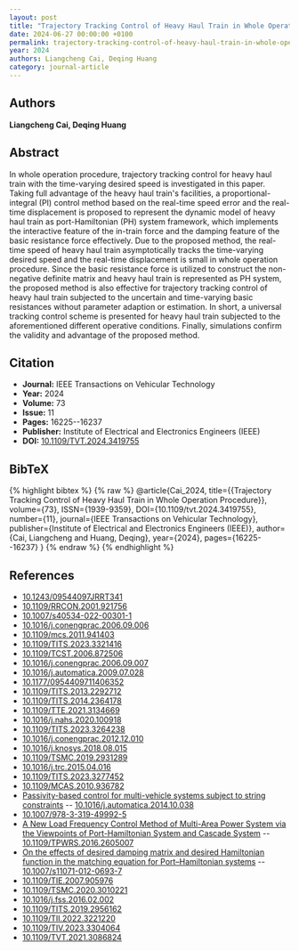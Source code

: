 ```yaml
---
layout: post
title: "Trajectory Tracking Control of Heavy Haul Train in Whole Operation Procedure"
date: 2024-06-27 00:00:00 +0100
permalink: trajectory-tracking-control-of-heavy-haul-train-in-whole-operation-procedure
year: 2024
authors: Liangcheng Cai, Deqing Huang
category: journal-article
---
```

 
## Authors
**Liangcheng Cai, Deqing Huang**
 
## Abstract
In whole operation procedure, trajectory tracking control for heavy haul train with the time-varying desired speed is investigated in this paper. Taking full advantage of the heavy haul train's facilities, a proportional-integral (PI) control method based on the real-time speed error and the real-time displacement is proposed to represent the dynamic model of heavy haul train as port-Hamiltonian (PH) system framework, which implements the interactive feature of the in-train force and the damping feature of the basic resistance force effectively. Due to the proposed method, the real-time speed of heavy haul train asymptotically tracks the time-varying desired speed and the real-time displacement is small in whole operation procedure. Since the basic resistance force is utilized to construct the non-negative definite matrix and heavy haul train is represented as PH system, the proposed method is also effective for trajectory tracking control of heavy haul train subjected to the uncertain and time-varying basic resistances without parameter adaption or estimation. In short, a universal tracking control scheme is presented for heavy haul train subjected to the aforementioned different operative conditions. Finally, simulations confirm the validity and advantage of the proposed method.
 
## Citation
- **Journal:** IEEE Transactions on Vehicular Technology
- **Year:** 2024
- **Volume:** 73
- **Issue:** 11
- **Pages:** 16225--16237
- **Publisher:** Institute of Electrical and Electronics Engineers (IEEE)
- **DOI:** [10.1109/TVT.2024.3419755](https://doi.org/10.1109/TVT.2024.3419755)
 
## BibTeX
{% highlight bibtex %}
{% raw %}
@article{Cai_2024,
  title={{Trajectory Tracking Control of Heavy Haul Train in Whole Operation Procedure}},
  volume={73},
  ISSN={1939-9359},
  DOI={10.1109/tvt.2024.3419755},
  number={11},
  journal={IEEE Transactions on Vehicular Technology},
  publisher={Institute of Electrical and Electronics Engineers (IEEE)},
  author={Cai, Liangcheng and Huang, Deqing},
  year={2024},
  pages={16225--16237}
}
{% endraw %}
{% endhighlight %}
 
## References
- [10.1243/09544097JRRT341](https://doi.org/10.1243/09544097JRRT341)
- [10.1109/RRCON.2001.921756](https://doi.org/10.1109/RRCON.2001.921756)
- [10.1007/s40534-022-00301-1](https://doi.org/10.1007/s40534-022-00301-1)
- [10.1016/j.conengprac.2006.09.006](https://doi.org/10.1016/j.conengprac.2006.09.006)
- [10.1109/mcs.2011.941403](https://doi.org/10.1109/mcs.2011.941403)
- [10.1109/TITS.2023.3321416](https://doi.org/10.1109/TITS.2023.3321416)
- [10.1109/TCST.2006.872506](https://doi.org/10.1109/TCST.2006.872506)
- [10.1016/j.conengprac.2006.09.007](https://doi.org/10.1016/j.conengprac.2006.09.007)
- [10.1016/j.automatica.2009.07.028](https://doi.org/10.1016/j.automatica.2009.07.028)
- [10.1177/0954409711406352](https://doi.org/10.1177/0954409711406352)
- [10.1109/TITS.2013.2292712](https://doi.org/10.1109/TITS.2013.2292712)
- [10.1109/TITS.2014.2364178](https://doi.org/10.1109/TITS.2014.2364178)
- [10.1109/TTE.2021.3134669](https://doi.org/10.1109/TTE.2021.3134669)
- [10.1016/j.nahs.2020.100918](https://doi.org/10.1016/j.nahs.2020.100918)
- [10.1109/TITS.2023.3264238](https://doi.org/10.1109/TITS.2023.3264238)
- [10.1016/j.conengprac.2012.12.010](https://doi.org/10.1016/j.conengprac.2012.12.010)
- [10.1016/j.knosys.2018.08.015](https://doi.org/10.1016/j.knosys.2018.08.015)
- [10.1109/TSMC.2019.2931289](https://doi.org/10.1109/TSMC.2019.2931289)
- [10.1016/j.trc.2015.04.016](https://doi.org/10.1016/j.trc.2015.04.016)
- [10.1109/TITS.2023.3277452](https://doi.org/10.1109/TITS.2023.3277452)
- [10.1109/MCAS.2010.936782](https://doi.org/10.1109/MCAS.2010.936782)
- [Passivity-based control for multi-vehicle systems subject to string constraints](passivity-based-control-for-multi-vehicle-systems-subject-to-string-constraints) -- [10.1016/j.automatica.2014.10.038](https://doi.org/10.1016/j.automatica.2014.10.038)
- [10.1007/978-3-319-49992-5](https://doi.org/10.1007/978-3-319-49992-5)
- [A New Load Frequency Control Method of Multi-Area Power System via the Viewpoints of Port-Hamiltonian System and Cascade System](a-new-load-frequency-control-method-of-multi-area-power-system-via-the-viewpoints-of-port-hamiltonian-system-and-cascade-system) -- [10.1109/TPWRS.2016.2605007](https://doi.org/10.1109/TPWRS.2016.2605007)
- [On the effects of desired damping matrix and desired Hamiltonian function in the matching equation for Port–Hamiltonian systems](on-the-effects-of-desired-damping-matrix-and-desired-hamiltonian-function-in-the-matching-equation-for-port-hamiltonian-systems) -- [10.1007/s11071-012-0693-7](https://doi.org/10.1007/s11071-012-0693-7)
- [10.1109/TIE.2007.905976](https://doi.org/10.1109/TIE.2007.905976)
- [10.1109/TSMC.2020.3010221](https://doi.org/10.1109/TSMC.2020.3010221)
- [10.1016/j.fss.2016.02.002](https://doi.org/10.1016/j.fss.2016.02.002)
- [10.1109/TITS.2019.2956162](https://doi.org/10.1109/TITS.2019.2956162)
- [10.1109/TII.2022.3221220](https://doi.org/10.1109/TII.2022.3221220)
- [10.1109/TIV.2023.3304064](https://doi.org/10.1109/TIV.2023.3304064)
- [10.1109/TVT.2021.3086824](https://doi.org/10.1109/TVT.2021.3086824)


